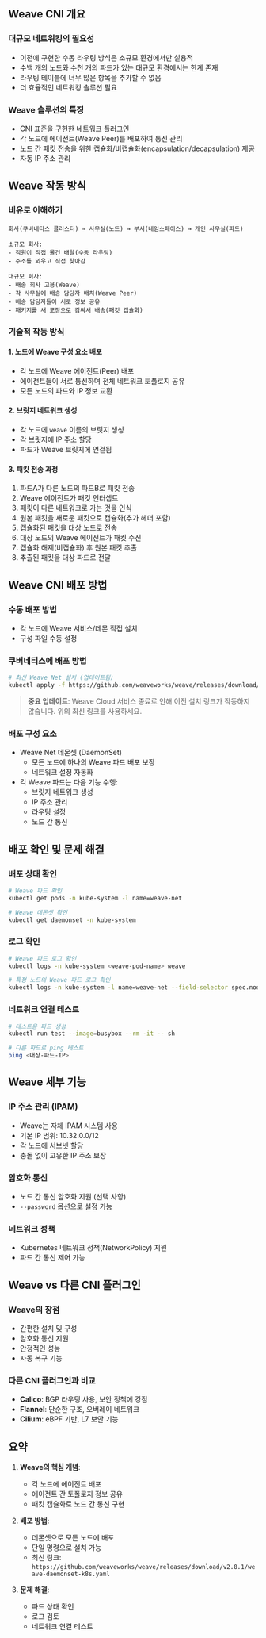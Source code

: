 ## Weave CNI 개요

### 대규모 네트워킹의 필요성

- 이전에 구현한 수동 라우팅 방식은 소규모 환경에서만 실용적
- 수백 개의 노드와 수천 개의 파드가 있는 대규모 환경에서는 한계 존재
- 라우팅 테이블에 너무 많은 항목을 추가할 수 없음
- 더 효율적인 네트워킹 솔루션 필요

### Weave 솔루션의 특징

- CNI 표준을 구현한 네트워크 플러그인
- 각 노드에 에이전트(Weave Peer)를 배포하여 통신 관리
- 노드 간 패킷 전송을 위한 캡슐화/비캡슐화(encapsulation/decapsulation) 제공
- 자동 IP 주소 관리

## Weave 작동 방식

### 비유로 이해하기

```
회사(쿠버네티스 클러스터) → 사무실(노드) → 부서(네임스페이스) → 개인 사무실(파드)

소규모 회사: 
- 직원이 직접 물건 배달(수동 라우팅)
- 주소를 외우고 직접 찾아감

대규모 회사:
- 배송 회사 고용(Weave)
- 각 사무실에 배송 담당자 배치(Weave Peer)
- 배송 담당자들이 서로 정보 공유
- 패키지를 새 포장으로 감싸서 배송(패킷 캡슐화)
```

### 기술적 작동 방식

#### 1. 노드에 Weave 구성 요소 배포

- 각 노드에 Weave 에이전트(Peer) 배포
- 에이전트들이 서로 통신하며 전체 네트워크 토폴로지 공유
- 모든 노드의 파드와 IP 정보 교환

#### 2. 브릿지 네트워크 생성

- 각 노드에 `weave` 이름의 브릿지 생성
- 각 브릿지에 IP 주소 할당
- 파드가 Weave 브릿지에 연결됨

#### 3. 패킷 전송 과정

1. 파드A가 다른 노드의 파드B로 패킷 전송
2. Weave 에이전트가 패킷 인터셉트
3. 패킷이 다른 네트워크로 가는 것을 인식
4. 원본 패킷을 새로운 패킷으로 캡슐화(추가 헤더 포함)
5. 캡슐화된 패킷을 대상 노드로 전송
6. 대상 노드의 Weave 에이전트가 패킷 수신
7. 캡슐화 해제(비캡슐화) 후 원본 패킷 추출
8. 추출된 패킷을 대상 파드로 전달

## Weave CNI 배포 방법

### 수동 배포 방법

- 각 노드에 Weave 서비스/데몬 직접 설치
- 구성 파일 수동 설정

### 쿠버네티스에 배포 방법

```bash
# 최신 Weave Net 설치 (업데이트됨)
kubectl apply -f https://github.com/weaveworks/weave/releases/download/v2.8.1/weave-daemonset-k8s.yaml
```

> **중요 업데이트**: Weave Cloud 서비스 종료로 인해 이전 설치 링크가 작동하지 않습니다. 위의 최신 링크를 사용하세요.

### 배포 구성 요소

- Weave Net 데몬셋 (DaemonSet)
    - 모든 노드에 하나의 Weave 파드 배포 보장
    - 네트워크 설정 자동화
- 각 Weave 파드는 다음 기능 수행:
    - 브릿지 네트워크 생성
    - IP 주소 관리
    - 라우팅 설정
    - 노드 간 통신

## 배포 확인 및 문제 해결

### 배포 상태 확인

```bash
# Weave 파드 확인
kubectl get pods -n kube-system -l name=weave-net

# Weave 데몬셋 확인
kubectl get daemonset -n kube-system
```

### 로그 확인

```bash
# Weave 파드 로그 확인
kubectl logs -n kube-system <weave-pod-name> weave

# 특정 노드의 Weave 파드 로그 확인
kubectl logs -n kube-system -l name=weave-net --field-selector spec.nodeName=<node-name>
```

### 네트워크 연결 테스트

```bash
# 테스트용 파드 생성
kubectl run test --image=busybox --rm -it -- sh

# 다른 파드로 ping 테스트
ping <대상-파드-IP>
```

## Weave 세부 기능

### IP 주소 관리 (IPAM)

- Weave는 자체 IPAM 시스템 사용
- 기본 IP 범위: 10.32.0.0/12
- 각 노드에 서브넷 할당
- 충돌 없이 고유한 IP 주소 보장

### 암호화 통신

- 노드 간 통신 암호화 지원 (선택 사항)
- `--password` 옵션으로 설정 가능

### 네트워크 정책

- Kubernetes 네트워크 정책(NetworkPolicy) 지원
- 파드 간 통신 제어 가능

## Weave vs 다른 CNI 플러그인

### Weave의 장점

- 간편한 설치 및 구성
- 암호화 통신 지원
- 안정적인 성능
- 자동 복구 기능

### 다른 CNI 플러그인과 비교

- **Calico**: BGP 라우팅 사용, 보안 정책에 강점
- **Flannel**: 단순한 구조, 오버레이 네트워크
- **Cilium**: eBPF 기반, L7 보안 기능

## 요약

1. **Weave의 핵심 개념**:
    - 각 노드에 에이전트 배포
    - 에이전트 간 토폴로지 정보 공유
    - 패킷 캡슐화로 노드 간 통신 구현

2. **배포 방법**:
    - 데몬셋으로 모든 노드에 배포
    - 단일 명령으로 설치 가능
    - 최신 링크: `https://github.com/weaveworks/weave/releases/download/v2.8.1/weave-daemonset-k8s.yaml`

3. **문제 해결**:
    - 파드 상태 확인
    - 로그 검토
    - 네트워크 연결 테스트